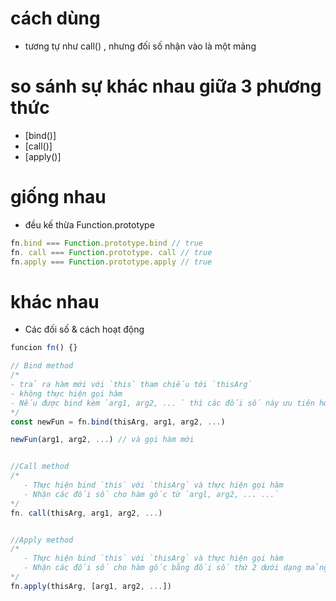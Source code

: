 # cách dùng
- tương tự như call() , nhưng đối số nhận vào là một mảng


# so sánh sự khác nhau giữa 3 phương thức 
- [bind()]
- [call()]
- [apply()]

# giống nhau
- đều kế thừa Function.prototype

```js
fn.bind === Function.prototype.bind // true
fn. call === Function.prototype. call // true
fn.apply === Function.prototype.apply // true
```

# khác nhau
- Các đối số & cách hoạt động 

```js
funcion fn() {} 

// Bind method
/* 
- trả ra hàm mới với `this` tham chiếu tới `thisArg`
- không thực hiện gọi hàm
- Nếu được bind kèm `arg1, arg2, ... ` thì các đối số này ưu tiên hơn 
*/
const newFun = fn.bind(thisArg, arg1, arg2, ...)

newFun(arg1, arg2, ...) // và gọi hàm mới 


//Call method
/*
   - Thực hiện bind `this` với `thisArg` và thực hiện gọi hàm
   - Nhận các đối số cho hàm gốc từ `argl, arg2, ... ...`
*/
fn. call(thisArg, arg1, arg2, ...)


//Apply method
/*
   - Thực hiện bind `this` với `thisArg` và thực hiện gọi hàm
   - Nhận các đối số cho hàm gốc bằng đối số thứ 2 dưới dạng mảng `[arg1, arg2, ...]`
*/
fn.apply(thisArg, [arg1, arg2, ...])


```